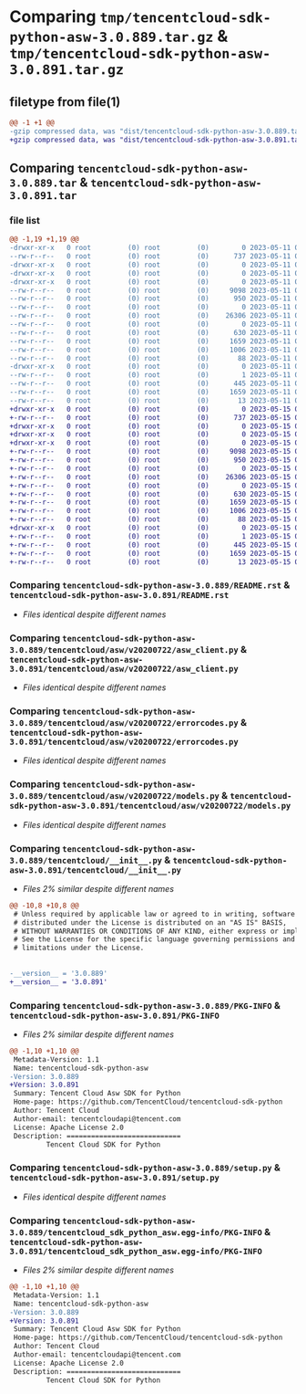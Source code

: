 # Comparing `tmp/tencentcloud-sdk-python-asw-3.0.889.tar.gz` & `tmp/tencentcloud-sdk-python-asw-3.0.891.tar.gz`

## filetype from file(1)

```diff
@@ -1 +1 @@
-gzip compressed data, was "dist/tencentcloud-sdk-python-asw-3.0.889.tar", last modified: Thu May 11 02:18:21 2023, max compression
+gzip compressed data, was "dist/tencentcloud-sdk-python-asw-3.0.891.tar", last modified: Mon May 15 02:23:14 2023, max compression
```

## Comparing `tencentcloud-sdk-python-asw-3.0.889.tar` & `tencentcloud-sdk-python-asw-3.0.891.tar`

### file list

```diff
@@ -1,19 +1,19 @@
-drwxr-xr-x   0 root         (0) root         (0)        0 2023-05-11 02:18:21.000000 tencentcloud-sdk-python-asw-3.0.889/
--rw-r--r--   0 root         (0) root         (0)      737 2023-05-11 02:18:21.000000 tencentcloud-sdk-python-asw-3.0.889/README.rst
-drwxr-xr-x   0 root         (0) root         (0)        0 2023-05-11 02:18:21.000000 tencentcloud-sdk-python-asw-3.0.889/tencentcloud/
-drwxr-xr-x   0 root         (0) root         (0)        0 2023-05-11 02:18:21.000000 tencentcloud-sdk-python-asw-3.0.889/tencentcloud/asw/
-drwxr-xr-x   0 root         (0) root         (0)        0 2023-05-11 02:18:21.000000 tencentcloud-sdk-python-asw-3.0.889/tencentcloud/asw/v20200722/
--rw-r--r--   0 root         (0) root         (0)     9098 2023-05-11 02:18:21.000000 tencentcloud-sdk-python-asw-3.0.889/tencentcloud/asw/v20200722/asw_client.py
--rw-r--r--   0 root         (0) root         (0)      950 2023-05-11 02:18:21.000000 tencentcloud-sdk-python-asw-3.0.889/tencentcloud/asw/v20200722/errorcodes.py
--rw-r--r--   0 root         (0) root         (0)        0 2023-05-11 02:18:21.000000 tencentcloud-sdk-python-asw-3.0.889/tencentcloud/asw/v20200722/__init__.py
--rw-r--r--   0 root         (0) root         (0)    26306 2023-05-11 02:18:21.000000 tencentcloud-sdk-python-asw-3.0.889/tencentcloud/asw/v20200722/models.py
--rw-r--r--   0 root         (0) root         (0)        0 2023-05-11 02:18:21.000000 tencentcloud-sdk-python-asw-3.0.889/tencentcloud/asw/__init__.py
--rw-r--r--   0 root         (0) root         (0)      630 2023-05-11 02:18:21.000000 tencentcloud-sdk-python-asw-3.0.889/tencentcloud/__init__.py
--rw-r--r--   0 root         (0) root         (0)     1659 2023-05-11 02:18:21.000000 tencentcloud-sdk-python-asw-3.0.889/PKG-INFO
--rw-r--r--   0 root         (0) root         (0)     1006 2023-05-11 02:18:21.000000 tencentcloud-sdk-python-asw-3.0.889/setup.py
--rw-r--r--   0 root         (0) root         (0)       88 2023-05-11 02:18:21.000000 tencentcloud-sdk-python-asw-3.0.889/setup.cfg
-drwxr-xr-x   0 root         (0) root         (0)        0 2023-05-11 02:18:21.000000 tencentcloud-sdk-python-asw-3.0.889/tencentcloud_sdk_python_asw.egg-info/
--rw-r--r--   0 root         (0) root         (0)        1 2023-05-11 02:18:21.000000 tencentcloud-sdk-python-asw-3.0.889/tencentcloud_sdk_python_asw.egg-info/dependency_links.txt
--rw-r--r--   0 root         (0) root         (0)      445 2023-05-11 02:18:21.000000 tencentcloud-sdk-python-asw-3.0.889/tencentcloud_sdk_python_asw.egg-info/SOURCES.txt
--rw-r--r--   0 root         (0) root         (0)     1659 2023-05-11 02:18:21.000000 tencentcloud-sdk-python-asw-3.0.889/tencentcloud_sdk_python_asw.egg-info/PKG-INFO
--rw-r--r--   0 root         (0) root         (0)       13 2023-05-11 02:18:21.000000 tencentcloud-sdk-python-asw-3.0.889/tencentcloud_sdk_python_asw.egg-info/top_level.txt
+drwxr-xr-x   0 root         (0) root         (0)        0 2023-05-15 02:23:14.000000 tencentcloud-sdk-python-asw-3.0.891/
+-rw-r--r--   0 root         (0) root         (0)      737 2023-05-15 02:23:13.000000 tencentcloud-sdk-python-asw-3.0.891/README.rst
+drwxr-xr-x   0 root         (0) root         (0)        0 2023-05-15 02:23:14.000000 tencentcloud-sdk-python-asw-3.0.891/tencentcloud/
+drwxr-xr-x   0 root         (0) root         (0)        0 2023-05-15 02:23:14.000000 tencentcloud-sdk-python-asw-3.0.891/tencentcloud/asw/
+drwxr-xr-x   0 root         (0) root         (0)        0 2023-05-15 02:23:14.000000 tencentcloud-sdk-python-asw-3.0.891/tencentcloud/asw/v20200722/
+-rw-r--r--   0 root         (0) root         (0)     9098 2023-05-15 02:23:13.000000 tencentcloud-sdk-python-asw-3.0.891/tencentcloud/asw/v20200722/asw_client.py
+-rw-r--r--   0 root         (0) root         (0)      950 2023-05-15 02:23:13.000000 tencentcloud-sdk-python-asw-3.0.891/tencentcloud/asw/v20200722/errorcodes.py
+-rw-r--r--   0 root         (0) root         (0)        0 2023-05-15 02:23:13.000000 tencentcloud-sdk-python-asw-3.0.891/tencentcloud/asw/v20200722/__init__.py
+-rw-r--r--   0 root         (0) root         (0)    26306 2023-05-15 02:23:13.000000 tencentcloud-sdk-python-asw-3.0.891/tencentcloud/asw/v20200722/models.py
+-rw-r--r--   0 root         (0) root         (0)        0 2023-05-15 02:23:13.000000 tencentcloud-sdk-python-asw-3.0.891/tencentcloud/asw/__init__.py
+-rw-r--r--   0 root         (0) root         (0)      630 2023-05-15 02:23:13.000000 tencentcloud-sdk-python-asw-3.0.891/tencentcloud/__init__.py
+-rw-r--r--   0 root         (0) root         (0)     1659 2023-05-15 02:23:14.000000 tencentcloud-sdk-python-asw-3.0.891/PKG-INFO
+-rw-r--r--   0 root         (0) root         (0)     1006 2023-05-15 02:23:13.000000 tencentcloud-sdk-python-asw-3.0.891/setup.py
+-rw-r--r--   0 root         (0) root         (0)       88 2023-05-15 02:23:14.000000 tencentcloud-sdk-python-asw-3.0.891/setup.cfg
+drwxr-xr-x   0 root         (0) root         (0)        0 2023-05-15 02:23:14.000000 tencentcloud-sdk-python-asw-3.0.891/tencentcloud_sdk_python_asw.egg-info/
+-rw-r--r--   0 root         (0) root         (0)        1 2023-05-15 02:23:14.000000 tencentcloud-sdk-python-asw-3.0.891/tencentcloud_sdk_python_asw.egg-info/dependency_links.txt
+-rw-r--r--   0 root         (0) root         (0)      445 2023-05-15 02:23:14.000000 tencentcloud-sdk-python-asw-3.0.891/tencentcloud_sdk_python_asw.egg-info/SOURCES.txt
+-rw-r--r--   0 root         (0) root         (0)     1659 2023-05-15 02:23:14.000000 tencentcloud-sdk-python-asw-3.0.891/tencentcloud_sdk_python_asw.egg-info/PKG-INFO
+-rw-r--r--   0 root         (0) root         (0)       13 2023-05-15 02:23:14.000000 tencentcloud-sdk-python-asw-3.0.891/tencentcloud_sdk_python_asw.egg-info/top_level.txt
```

### Comparing `tencentcloud-sdk-python-asw-3.0.889/README.rst` & `tencentcloud-sdk-python-asw-3.0.891/README.rst`

 * *Files identical despite different names*

### Comparing `tencentcloud-sdk-python-asw-3.0.889/tencentcloud/asw/v20200722/asw_client.py` & `tencentcloud-sdk-python-asw-3.0.891/tencentcloud/asw/v20200722/asw_client.py`

 * *Files identical despite different names*

### Comparing `tencentcloud-sdk-python-asw-3.0.889/tencentcloud/asw/v20200722/errorcodes.py` & `tencentcloud-sdk-python-asw-3.0.891/tencentcloud/asw/v20200722/errorcodes.py`

 * *Files identical despite different names*

### Comparing `tencentcloud-sdk-python-asw-3.0.889/tencentcloud/asw/v20200722/models.py` & `tencentcloud-sdk-python-asw-3.0.891/tencentcloud/asw/v20200722/models.py`

 * *Files identical despite different names*

### Comparing `tencentcloud-sdk-python-asw-3.0.889/tencentcloud/__init__.py` & `tencentcloud-sdk-python-asw-3.0.891/tencentcloud/__init__.py`

 * *Files 2% similar despite different names*

```diff
@@ -10,8 +10,8 @@
 # Unless required by applicable law or agreed to in writing, software
 # distributed under the License is distributed on an "AS IS" BASIS,
 # WITHOUT WARRANTIES OR CONDITIONS OF ANY KIND, either express or implied.
 # See the License for the specific language governing permissions and
 # limitations under the License.
 
 
-__version__ = '3.0.889'
+__version__ = '3.0.891'
```

### Comparing `tencentcloud-sdk-python-asw-3.0.889/PKG-INFO` & `tencentcloud-sdk-python-asw-3.0.891/PKG-INFO`

 * *Files 2% similar despite different names*

```diff
@@ -1,10 +1,10 @@
 Metadata-Version: 1.1
 Name: tencentcloud-sdk-python-asw
-Version: 3.0.889
+Version: 3.0.891
 Summary: Tencent Cloud Asw SDK for Python
 Home-page: https://github.com/TencentCloud/tencentcloud-sdk-python
 Author: Tencent Cloud
 Author-email: tencentcloudapi@tencent.com
 License: Apache License 2.0
 Description: ============================
         Tencent Cloud SDK for Python
```

### Comparing `tencentcloud-sdk-python-asw-3.0.889/setup.py` & `tencentcloud-sdk-python-asw-3.0.891/setup.py`

 * *Files identical despite different names*

### Comparing `tencentcloud-sdk-python-asw-3.0.889/tencentcloud_sdk_python_asw.egg-info/PKG-INFO` & `tencentcloud-sdk-python-asw-3.0.891/tencentcloud_sdk_python_asw.egg-info/PKG-INFO`

 * *Files 2% similar despite different names*

```diff
@@ -1,10 +1,10 @@
 Metadata-Version: 1.1
 Name: tencentcloud-sdk-python-asw
-Version: 3.0.889
+Version: 3.0.891
 Summary: Tencent Cloud Asw SDK for Python
 Home-page: https://github.com/TencentCloud/tencentcloud-sdk-python
 Author: Tencent Cloud
 Author-email: tencentcloudapi@tencent.com
 License: Apache License 2.0
 Description: ============================
         Tencent Cloud SDK for Python
```


